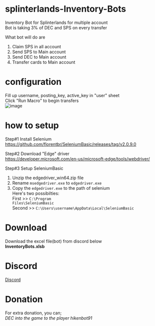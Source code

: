 # splinterlands-Inventory-Bots
Inventory Bot for Splinterlands for multiple account <br>
Bot is taking 3% of DEC and SPS on every transfer <br>

What bot will do are
  1. Claim SPS in all account
  2. Send SPS to Main account
  3. Send DEC to Main account
  4. Transfer cards to Main account

# configuration
Fill up username, posting_key, active_key in "user" sheet <br>
Click "Run Macro" to begin transfers <br>
![image](https://user-images.githubusercontent.com/41695677/143074273-feff51d0-ae15-40a0-b012-9b1f64abc768.png)

# how to setup
Step#1 Install Selenium <br>
https://github.com/florentbr/SeleniumBasic/releases/tag/v2.0.9.0

Step#2 Download "Edge" driver <br>
https://developer.microsoft.com/en-us/microsoft-edge/tools/webdriver/

Step#3 Setup SeleniumBasic <br>
1. Unzip the edgedriver_win64.zip file
2. Rename <code>msedgedriver.exe</code> to <code>edgedriver.exe</code> 
3. Copy the <code>edgedriver.exe</code> to the path of selenium <br>
Here's two possibilties: <br>
     First >> <code>C:\Program Files\SeleniumBasic</code><br>
     Second >> <code>C:\Users\username\AppData\Local\SeleniumBasic</code>

# Download
Download the excel file(bot) from discord below <br>
<b>InventoryBots.xlsb</b>

# Discord
<a href="https://discord.gg/53GF7P6BUN">Discord</a>

# Donation
For extra donation, you can; <br>
*DEC into the game to the player hikenbot91*

